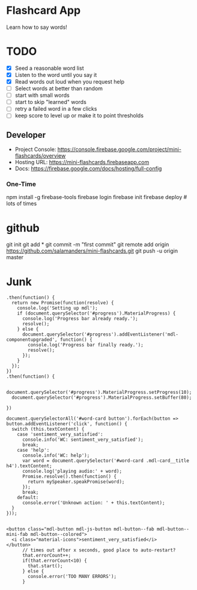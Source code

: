 # Flashcard App
Learn how to say words!

# TODO

- [x] Seed a reasonable word list
- [x] Listen to the word until you say it
- [x] Read words out loud when you request help
- [ ] Select words at better than random
- [ ] start with small words
- [ ] start to skip "learned" words
- [ ] retry a failed word in a few clicks
- [ ] keep score to level up or make it to point thresholds

## Developer

* Project Console: https://console.firebase.google.com/project/mini-flashcards/overview
* Hosting URL: https://mini-flashcards.firebaseapp.com
* Docs: https://firebase.google.com/docs/hosting/full-config

### One-Time
npm install -g firebase-tools
firebase login
firebase init
firebase deploy # lots of times

# github
git init
git add *
git commit -m "first commit"
git remote add origin https://github.com/salamanders/mini-flashcards.git
git push -u origin master


# Junk

```
.then(function() {
  return new Promise(function(resolve) {
    console.log('Setting up mdl');
    if (document.querySelector('#progress').MaterialProgress) {
      console.log('Progress bar already ready.');
      resolve();
    } else {
      document.querySelector('#progress').addEventListener('mdl-componentupgraded', function() {
        console.log('Progress bar finally ready.');
        resolve();
      });
    }
  });
})
.then(function() {

  document.querySelector('#progress').MaterialProgress.setProgress(10);
  document.querySelector('#progress').MaterialProgress.setBuffer(80);

})

document.querySelectorAll('#word-card button').forEach(button => button.addEventListener('click', function() {
  switch (this.textContent) {
    case 'sentiment_very_satisfied':
      console.info('WC: sentiment_very_satisfied');
      break;
    case 'help':
      console.info('WC: help');
      var word = document.querySelector('#word-card .mdl-card__title h4').textContent;
      console.log('playing audio:' + word);
      Promise.resolve().then(function() { 
        return mySpeaker.speakPromise(word);
      });
      break;
    default:
      console.error('Unknown action: ' + this.textContent);
  }
}));

  
<button class="mdl-button mdl-js-button mdl-button--fab mdl-button--mini-fab mdl-button--colored">
  <i class="material-icons">sentiment_very_satisfied</i>
</button>
      // times out after x seconds, good place to auto-restart?
      that.errorCount++;
      if(that.errorCount<10) {
        that.start();
      } else {
        console.error('TOO MANY ERRORS');
      }